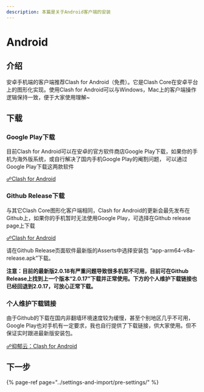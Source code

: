 ```yaml
---
description: 本篇是关于Android客户端的安装
---
```


# Android

## 介绍

安卓手机端的客户端推荐Clash for Android（免费）。它是Clash Core在安卓平台上的图形化实现。使用Clash for Android可以与Windows，Mac上的客户端操作逻辑保持一致，便于大家使用理解~

## 下载

### Google Play下载

目前Clash for Android可以在安卓的官方软件商店Google Play下载，如果你的手机为海外版系统，或自行解决了国内手机Google Play的阉割问题， 可以通过Google Play下载这两款软件

[☍Clash for Android](https://play.google.com/store/apps/details?id=com.github.kr328.clash)

### Github Release下载

与其它Clash Core图形化客户端相同，Clash for Android的更新会最先发布在Github上，如果你的手机暂时无法使用Google Play，可选择在Github release page上下载

[☍Clash for Android](https://github.com/Kr328/ClashForAndroid/releases)

请在Github Release页面软件最新版的Asserts中选择安装包 “app-arm64-v8a-release.apk”下载。

**注意：目前的最新版2.0.18有严重问题导致很多机型不可用，目前可在Github Release上找到上一个版本“2.0.17”下载并正常使用。下方的个人维护下载链接也已经回退到2.0.17，可放心正常下载。**

### 个人维护下载链接

由于Github的下载在国内非翻墙环境速度较为缓慢，甚至个别地区几乎不可用，Google Play也对手机有一定要求，我也自行提供了下载链接，供大家使用。但不保证实时跟进最新版安装包。

[☍抑郁云：Clash for Android](https://panel.frustratingjoy.com/resources/Software/Clash-for-Android-v2.0.17.apk)

## 下一步

{% page-ref page="../settings-and-import/pre-settings/" %}

